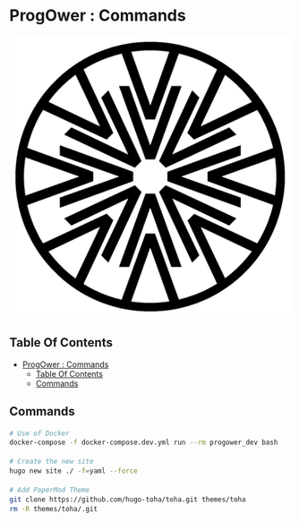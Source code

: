 # ProgOwer : Commands

![Icon](../icon.png)

## Table Of Contents

- [ProgOwer : Commands](#progower--commands)
  - [Table Of Contents](#table-of-contents)
  - [Commands](#commands)

## Commands

```bash
# Use of Docker
docker-compose -f docker-compose.dev.yml run --rm progower_dev bash

# Create the new site
hugo new site ./ -f=yaml --force

# Add PaperMod Theme
git clone https://github.com/hugo-toha/toha.git themes/toha
rm -R themes/toha/.git
```
